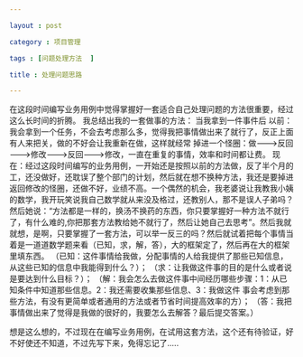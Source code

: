 ```yaml
---

layout : post

category : 项目管理

tags : [问题处理方法  ]

title : 处理问题思路

---
```


   在这段时间编写业务用例中觉得掌握好一套适合自己处理问题的方法很重要，经过这么长时间的折腾。
我总结出我的一套做事的方法：
   当我拿到一件事件后
   以前：我会拿到一个任务，不会去考虑那么多，觉得我把事情做出来了就行了，反正上面有人来把关，做的不好会让我重新在做，这样就经常
         掉进一个怪圈：做———>反回———>修改———>反回———>修改，一直在重复的事情，效率和时间都让费。
   现在：经过这段时间编写的业务用例，一开始还是按照以前的方法做，反了半个月的工，还没做好，还耽误了整个部门的计划，然后就在想不换种方法，我还是要掉进返回修改的怪圈，还做不好，业绩不高。一个偶然的机会，我老婆说让我教我小姨的数学，我开玩笑说我自己数学就从来没及格过，还教别人，那不是误人子弟吗？然后她说：“方法都是一样的，换汤不换药的东西，你只要掌握好一种方法不就行了，有什么难的,你把那套方法教给她不就行了，然后让她自己去思考”。然后我就就想，是啊，只要掌握了一套方法，可以举一反三的吗？然后就试着把每个事情当着是一道道数学题来看（已知，求，解，答），大的框架定了，然后再在大的框架里填东西。
（已知：这件事情给我做，分配事情的人给我提供了那些已知信息，从这些已知的信息中我能得到什么？）；
（求：让我做这件事的目的是什么或者说是要达到什么目标？）；
（解：我会怎么去做这件事中间经历哪些步骤：1：从已知条件中知道那些信息。2：我还需要收集那些信息、3：我做这件                     事会考虑到那些方法，有没有更简单或者通用的方法或者节省时间提高效率的方）；
 （答：我把事情做出来了觉得是我做的很好的，我要怎么去解答？最后提交答案。）
 
 想是这么想的，不过现在在编写业务用例，在试用这套方法，这个还有待验证，好不好使还不知道，不过先写下来，免得忘记了.....
           